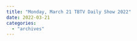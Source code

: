 ```yaml
---
title: "Monday, March 21 TBTV Daily Show 2022"
date: 2022-03-21
categories: 
  - "archives"
---
```



